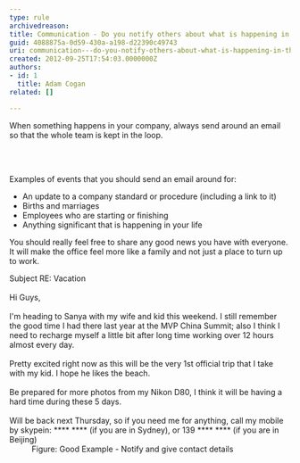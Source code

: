 ```yaml
---
type: rule
archivedreason: 
title: Communication - Do you notify others about what is happening in the company?
guid: 4088875a-0d59-430a-a198-d22390c49743
uri: communication---do-you-notify-others-about-what-is-happening-in-the-company
created: 2012-09-25T17:54:03.0000000Z
authors:
- id: 1
  title: Adam Cogan
related: []

---
```



<p>
                    When something happens in your company, always send around an email so that the
                    whole team is kept in the loop. </p>
<br><excerpt class='endintro'></excerpt><br>
<p>Examples of events that you should send an email
                    around for&#58;</p>
                <ul>
                    <li>An update to a company standard or procedure (including a link to it)</li>
                    <li>Births and marriages</li>
                    <li>Employees who are starting or finishing</li>
                    <li>Anything significant that is happening in your life</li>
                </ul>
                <p>
                    You should really feel free to share any good news you have with everyone. It will
                    make the office feel more like a family and not just a place to turn up to work.
                </p>
<dl class="good">
                    <dt>
                    Subject RE&#58; Vacation<br><br>
                    Hi Guys, <br><br>
                    I'm heading to Sanya with my wife and kid this weekend.&#160;I still remember the good time I had there last year at the MVP China Summit; also I think I need to recharge myself a little bit after long time working over 12 hours almost every day. <br><br>
                    Pretty excited right now as this will be the very 1st official trip that I take with my kid.&#160;I hope he likes the beach. <br><br>
                    Be prepared for more photos from my Nikon D80, I think it will be having a hard time during these 5 days.<br><br>
                    Will be back next Thursday, so if you need me for anything, call my mobile by skypein&#58; **** **** (if you are in Sydney), or 139 **** **** (if you are in Beijing) ​<br>
                    </dt>
                    <dd>Figure&#58; Good Example - Notify and give contact details</dd>
                 </dl>



